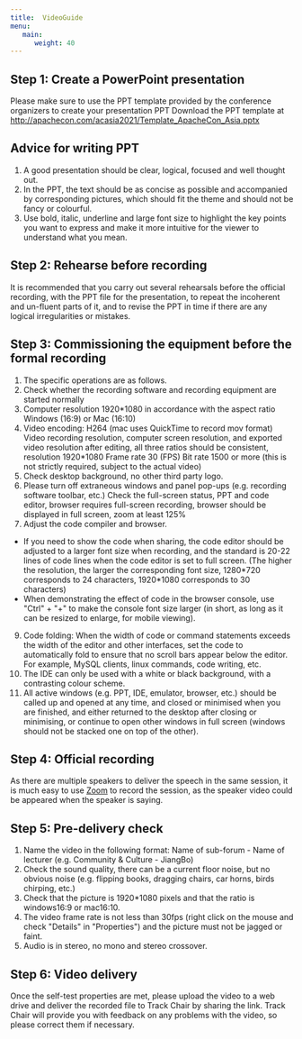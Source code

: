 ```yaml
---
title:  VideoGuide
menu:
   main:
      weight: 40
---
```


## Step 1: Create a PowerPoint presentation
Please make sure to use the PPT template provided by the conference organizers to create your presentation PPT
Download the PPT template at
http://apachecon.com/acasia2021/Template_ApacheCon_Asia.pptx

## Advice for writing PPT
1. A good presentation should be clear, logical, focused and well thought out.
2. In the PPT, the text should be as concise as possible and accompanied by corresponding pictures, which should fit the theme and should not be fancy or colourful.
3. Use bold, italic, underline and large font size to highlight the key points you want to express and make it more intuitive for the viewer to understand what you mean.

## Step 2: Rehearse before recording
It is recommended that you carry out several rehearsals before the official recording, with the PPT file for the presentation, to repeat the incoherent and un-fluent parts of it, and to revise the PPT in time if there are any logical irregularities or mistakes.

## Step 3: Commissioning the equipment before the formal recording
1. The specific operations are as follows.
2. Check whether the recording software and recording equipment are started normally
3. Computer resolution 1920\*1080 in accordance with the aspect ratio Windows (16:9) or Mac (16:10)
4. Video encoding: H264 (mac uses QuickTime to record mov format) Video recording resolution, computer screen resolution, and exported video resolution after editing, all three ratios should be consistent, resolution 1920\*1080 Frame rate 30 (FPS) Bit rate 1500 or more (this is not strictly required, subject to the actual video)
5. Check desktop background, no other third party logo.
7. Please turn off extraneous windows and panel pop-ups (e.g. recording software toolbar, etc.)
Check the full-screen status, PPT and code editor, browser requires full-screen recording, browser should be displayed in full screen, zoom at least 125%
8. Adjust the code compiler and browser.
  * If you need to show the code when sharing, the code editor should be adjusted to a larger font size when recording, and the standard is 20-22 lines of code lines when the code editor is set to full screen. (The higher the resolution, the larger the corresponding font size, 1280\*720 corresponds to 24 characters, 1920\*1080 corresponds to 30 characters)
  *  When demonstrating the effect of code in the browser console, use "Ctrl" + "+" to make the console font size larger (in short, as long as it can be resized to enlarge, for mobile viewing).
9. Code folding: When the width of code or command statements exceeds the width of the editor and other interfaces, set the code to automatically fold to ensure that no scroll bars appear below the editor. For example, MySQL clients, linux commands, code writing, etc.
10. The IDE can only be used with a white or black background, with a contrasting colour scheme.
11. All active windows (e.g. PPT, IDE, emulator, browser, etc.) should be called up and opened at any time, and closed or minimised when you are finished, and either returned to the desktop after closing or minimising, or continue to open other windows in full screen (windows should not be stacked one on top of the other).


## Step 4: Official recording
As there are multiple speakers to deliver the speech in the same session, it is much easy to use [Zoom](https://www.zoom.us/) to record the session, as the speaker video could be appeared when the speaker is saying.

## Step 5: Pre-delivery check
1. Name the video in the following format: Name of sub-forum - Name of lecturer (e.g. Community & Culture - JiangBo)
2. Check the sound quality, there can be a current floor noise, but no obvious noise (e.g. flipping books, dragging chairs, car horns, birds chirping, etc.)
3. Check that the picture is 1920\*1080 pixels and that the ratio is windows16:9 or mac16:10.
4. The video frame rate is not less than 30fps (right click on the mouse and check "Details" in "Properties") and the picture must not be jagged or faint.
5. Audio is in stereo, no mono and stereo crossover.

## Step 6: Video delivery
Once the self-test properties are met, please upload the video to a web drive and deliver the recorded file to Track Chair by sharing the link.
Track Chair will provide you with feedback on any problems with the video, so please correct them if necessary.
